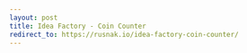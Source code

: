 ```yaml
---
layout: post
title: Idea Factory - Coin Counter
redirect_to: https://rusnak.io/idea-factory-coin-counter/
---
```

